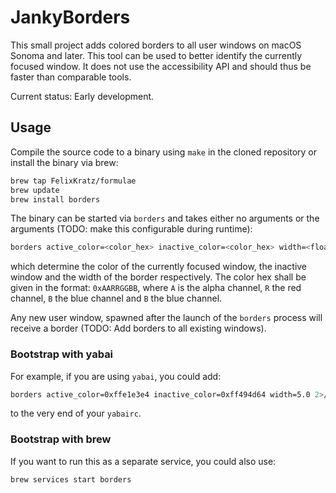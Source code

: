 # JankyBorders
This small project adds colored borders to all user windows on macOS Sonoma and
later. This tool can be used to better identify the currently focused window.
It does not use the accessibility API and should thus be faster than comparable
tools.

Current status: Early development.

## Usage
Compile the source code to a binary using `make` in the cloned repository or
install the binary via brew:
```bash
brew tap FelixKratz/formulae
brew update
brew install borders
```

The binary can be started via `borders` and takes either no arguments or
the arguments (TODO: make this configurable during runtime):
```bash
borders active_color=<color_hex> inactive_color=<color_hex> width=<float>
```
which determine the color of the currently focused window, the inactive window 
and the width of the border respectively. The color hex shall be given in the
format: `0xAARRGGBB`, where `A` is the alpha channel, `R` the red channel,
`B` the blue channel and `B` the blue channel.

Any new user window, spawned after the launch of the `borders` process will
receive a border (TODO: Add borders to all existing windows).

### Bootstrap with yabai
For example, if you are using `yabai`, you could add:
```bash
borders active_color=0xffe1e3e4 inactive_color=0xff494d64 width=5.0 2>/dev/null 1>&2 &
```
to the very end of your `yabairc`.

### Bootstrap with brew
If you want to run this as a separate service, you could also use:
```bash
brew services start borders
```
